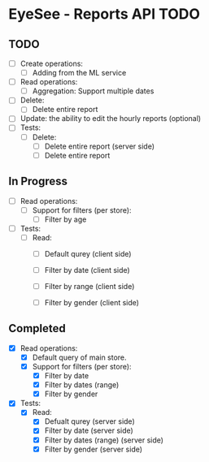 # EyeSee - Reports API TODO

## TODO
- [ ] Create operations:
    - [ ] Adding from the ML service
- [ ] Read operations:
    - [ ] Aggregation: Support multiple dates
- [ ] Delete:
    - [ ] Delete entire report
- [ ] Update: the ability to edit the hourly reports (optional)
- [ ] Tests:
    - [ ] Delete:
        - [ ] Delete entire report (server side)
        - [ ] Delete entire report

## In Progress
- [ ] Read operations:
    - [ ] Support for filters (per store):
        - [ ] Filter by age
- [ ] Tests:
    - [ ] Read:
        - [ ] Default qurey (client side)
        - [ ] Filter by date (client side)
        - [ ] Filter by range (client side)
        - [ ] Filter by gender (client side)


## Completed
- [x] Read operations:
    - [x] Default query of main store.
    - [x] Support for filters (per store):
        - [x] Filter by date
        - [x] Filter by dates (range)
        - [x] Filter by gender
- [x] Tests:
    - [x] Read:
        - [x] Defualt qurey (server side)
        - [x] Filter by date (server side)
        - [x] Filter by dates (range) (server side)
        - [x] Filter by gender (server side)